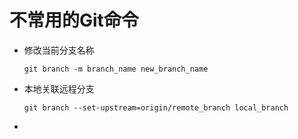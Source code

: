 

# 不常用的Git命令

* 修改当前分支名称

    `git branch -m branch_name new_branch_name`

* 本地关联远程分支

	`git branch --set-upstream=origin/remote_branch local_branch`

* 